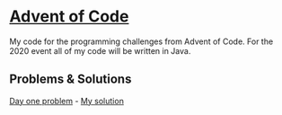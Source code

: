 # [Advent of Code](https://adventofcode.com/)
My code for the programming challenges from Advent of Code. For the 2020 event all of my code will be written in Java.

## Problems & Solutions
[Day one problem](https://adventofcode.com/2020/day/1) - [My solution](https://github.com/Majekdor/AdventOfCode/tree/master/src/main/java/dev/majek/adventofcode/DayOne)
